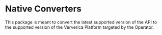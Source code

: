 # Native Converters

This package is meant to convert the latest supported version of the API to the supported
version of the Ververica Platform targeted by the Operator.
